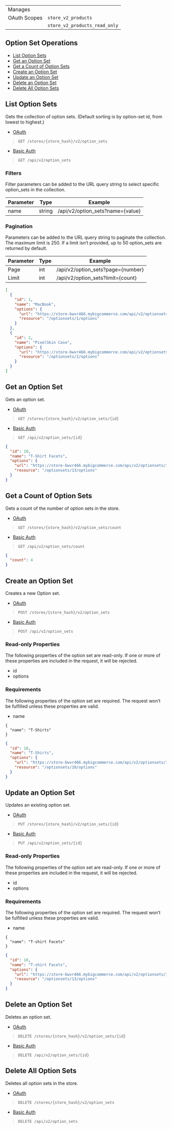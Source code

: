 |||
|---|---|
| Manages |
| OAuth Scopes | `store_v2_products`
||`store_v2_products_read_only`

## Option Set Operations

*   [List Option Sets](#list-option-sets)
*   [Get an Option Set](#get-an-option-set)
*   [Get a Count of Option Sets](#get-a-count-of-option-sets)
*   [Create an Option Set](#create-an-option-set)
*   [Update an Option Set](#update-an-option-set)
*   [Delete an Option Set](#delete-an-option-set)
*   [Delete All Option Sets](#delete-all-option-sets)

## List Option Sets

Gets the collection of option sets. (Default sorting is by option-set id, from lowest to highest.)

*   [OAuth](#list-option-sets-oauth)
>`GET /stores/{store_hash}/v2/option_sets`
*   [Basic Auth](#list-option-sets-basic)
>`GET /api/v2/option_sets`

### Filters

Filter parameters can be added to the URL query string to select specific option_sets in the collection.

| Parameter | Type | Example |
| --- | --- | --- |
| name | string | /api/v2/option_sets?name={value} |

### Pagination

Parameters can be added to the URL query string to paginate the collection. The maximum limit is 250. If a limit isn’t provided, up to 50 option_sets are returned by default.

| Parameter | Type | Example |
| --- | --- | --- |
| Page | int | /api/v2/option_sets?page={number} |
| Limit | int | /api/v2/option_sets?limit={count} |

```json
[
  {
    "id": 1,
    "name": "MacBook",
    "options": {
      "url": "https://store-bwvr466.mybigcommerce.com/api/v2/optionsets/1/options.json",
      "resource": "/optionsets/1/options"
    }
  },
  {
    "id": 2,
    "name": "PixelSkin Case",
    "options": {
      "url": "https://store-bwvr466.mybigcommerce.com/api/v2/optionsets/2/options.json",
      "resource": "/optionsets/2/options"
    }
  }
]
```

## Get an Option Set

Gets an option set.

*   [OAuth](#get-an-option-set-oauth)
>`GET /stores/{store_hash}/v2/option_sets/{id}`
*   [Basic Auth](#get-an-option-set-basic)
>`GET /api/v2/option_sets/{id}`

```json
{
  "id": 10,
  "name": "T-Shirt Facets",
  "options": {
    "url": "https://store-bwvr466.mybigcommerce.com/api/v2/optionsets/10/options.json",
    "resource": "/optionsets/13/options"
  }
}
```

## Get a Count of Option Sets

Gets a count of the number of option sets in the store.

*   [OAuth](#get-a-count-of-option-sets-oauth)
>`GET /stores/{store_hash}/v2/option_sets/count`
*   [Basic Auth](#get-a-count-of-option-sets-basic)
>`GET /api/v2/option_sets/count`

```json
{
  "count": 4
}
```

## Create an Option Set

Creates a new Option set.

*   [OAuth](#create-an-option-set-oauth)
>`POST /stores/{store_hash}/v2/option_sets`
*   [Basic Auth](#create-an-option-set-basic)
>`POST /api/v2/option_sets`

### Read-only Properties

The following properties of the option set are read-only. If one or more of these properties are included in the request, it will be rejected.

*   id
*   options

### Requirements

The following properties of the option set are required. The request won’t be fulfilled unless these properties are valid.

*   name

```curl
{
  "name": "T-Shirts"
}
```

```json
{
  "id": 10,
  "name": "T-Shirts",
  "options": {
    "url": "https://store-bwvr466.mybigcommerce.com/api/v2/optionsets/10/options.json",
    "resource": "/optionsets/10/options"
  }
}
```

## Update an Option Set

Updates an existing option set.

*   [OAuth](#update-an-option-set-oauth)
>`PUT /stores/{store_hash}/v2/option_sets/{id}`
*   [Basic Auth](#update-an-option-set-basic)
>`PUT /api/v2/option_sets/{id}`


### Read-only Properties

The following properties of the option set are read-only. If one or more of these properties are included in the request, it will be rejected.

*   id
*   options

### Requirements

The following properties of the option set are required. The request won’t be fulfilled unless these properties are valid.

*   name

```curl
{
  "name": "T-shirt Facets"
}
```

```json
{
  "id": 10,
  "name": "T-shirt Facets",
  "options": {
    "url": "https://store-bwvr466.mybigcommerce.com/api/v2/optionsets/10/options.json",
    "resource": "/optionsets/13/options"
  }
}
```

## Delete an Option Set

Deletes an option set.

*   [OAuth](#delete-an-option-set-oauth)
>`DELETE /stores/{store_hash}/v2/option_sets/{id}`
*   [Basic Auth](#delete-an-option-set-basic)
>`DELETE /api/v2/option_sets/{id}`

## Delete All Option Sets

Deletes all option sets in the store.

*   [OAuth](#delete-all-option-sets-oauth)
>`DELETE /stores/{store_hash}/v2/option_sets`
*   [Basic Auth](#delete-all-option-sets-basic)
>`DELETE /api/v2/option_sets`
